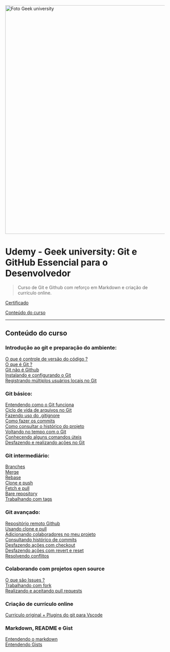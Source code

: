 <img src="/Conteúdo do curso/1 - Introducao ao git e preparacao do ambiente/img/1.png" alt="Foto Geek university" width="720">

# Udemy - Geek university: Git e GitHub Essencial para o Desenvolvedor

> Curso de Git e Github com reforço em Markdown e criação de currículo online.

[Certificado](/Conteúdo%20do%20curso/Certificado/Certificado.pdf)

[Conteúdo do curso](/Conteúdo%20do%20curso/Certificado/Conteudo.png)

---

## Conteúdo do curso

### Introdução ao git e preparação do ambiente:
[O que é controle de versão do código ?](/Conteúdo%20do%20curso/1%20-%20Introducao%20ao%20git%20e%20preparacao%20do%20ambiente/1.1%20-%20O%20que%20é%20controle%20de%20versão%20do%20código.md)<br>
[O que é Git ?](/Conteúdo%20do%20curso/1%20-%20Introducao%20ao%20git%20e%20preparacao%20do%20ambiente/1.2%20-%20O%20que%20é%20Git.md)<br>
[Git não é Github](/Conteúdo%20do%20curso/1%20-%20Introducao%20ao%20git%20e%20preparacao%20do%20ambiente/1.3%20-%20Git%20não%20é%20Github.md)<br>
[Instalando e configurando o Git](/Conteúdo%20do%20curso/1%20-%20Introducao%20ao%20git%20e%20preparacao%20do%20ambiente/1.4%20-%20Instalando%20o%20Git.md)<br>
[Registrando múltiplos usuários locais no Git](/Conteúdo%20do%20curso/1%20-%20Introducao%20ao%20git%20e%20preparacao%20do%20ambiente/1.5%20-%20Registrando%20usuários%20locais%20no%20Git.md)

### Git básico:
[Entendendo como o Git funciona](/Conteúdo%20do%20curso/2%20-%20Git%20basico/2.1%20-%20Entendendo%20como%20o%20Git%20funciona.md)<br>
[Ciclo de vida de arquivos no Git](/Conteúdo%20do%20curso/2%20-%20Git%20basico/2.2%20-%20O%20ciclo%20de%20vida%20dos%20status%20de%20arquivos%20no%20Git.md)<br>
[Fazendo uso do .gitignore](/Conteúdo%20do%20curso/2%20-%20Git%20basico/2.3%20-%20Fazendo%20uso%20do%20gitignore.md)<br>
[Como fazer os commits](/Conteúdo%20do%20curso/2%20-%20Git%20basico/2.4%20-%20Como%20fazer%20os%20commits.md)<br>
[Como consultar o histórico do projeto](/Conteúdo%20do%20curso/2%20-%20Git%20basico/2.5%20-%20Como%20consultar%20o%20histórico%20do%20projeto.md)<br>
[Voltando no tempo com o Git](/Conteúdo%20do%20curso/2%20-%20Git%20basico/2.6%20-%20Voltando%20no%20tempo%20com%20o%20Git.md)<br>
[Conhecendo alguns comandos úteis](/Conteúdo%20do%20curso/2%20-%20Git%20basico/2.7%20-%20Conhecendo%20alguns%20comandos%20úteis.md)<br>
[Desfazendo e realizando ações no Git](/Conteúdo%20do%20curso/2%20-%20Git%20basico/2.8%20-%20Desfazendo%20e%20refazendo%20ações%20no%20Git.md)

### Git intermediário:
[Branches](/Conteúdo%20do%20curso/3%20-%20Git%20intermediario/3.1%20-%20Branches.md)<br>
[Merge](/Conteúdo%20do%20curso/3%20-%20Git%20intermediario/3.2%20-%20Merge.md)<br>
[Rebase](/Conteúdo%20do%20curso/3%20-%20Git%20intermediario/3.3%20-%20Rebase.md)<br>
[Clone e push](/Conteúdo%20do%20curso/3%20-%20Git%20intermediario/3.4%20-%20Clone%20e%20push.md)<br>
[Fetch e pull](/Conteúdo%20do%20curso/3%20-%20Git%20intermediario/3.5%20-%20Fetch%20e%20pull.md)<br>
[Bare repository](/Conteúdo%20do%20curso/3%20-%20Git%20intermediario/3.6%20-%20Bare%20repository.md)<br>
[Trabalhando com tags](/Conteúdo%20do%20curso/3%20-%20Git%20intermediario/3.7%20-%20Trabalhando%20com%20tags.md)

### Git avançado:
[Repositório remoto Github](/Conteúdo%20do%20curso/4%20-%20Git%20avancado/4.1%20-%20Repositório%20remoto%20Github.md)<br>
[Usando clone e pull](/Conteúdo%20do%20curso/4%20-%20Git%20avancado/4.2%20-%20Usando%20clone%20e%20pull.md)<br>
[Adicionando colaboradores no meu projeto](/Conteúdo%20do%20curso/4%20-%20Git%20avancado/4.3%20-%20Adicionando%20colaboradores%20no%20meu%20projeto.md)<br>
[Consultando histórico de commits](/Conteúdo%20do%20curso/4%20-%20Git%20avancado/4.4%20-%20Consultando%20histórico%20de%20commits.md)<br>
[Desfazendo ações com checkout](/Conteúdo%20do%20curso/4%20-%20Git%20avancado/4.5%20-%20Desfazendo%20ações%20com%20checkout.md)<br>
[Desfazendo ações com revert e reset](/Conteúdo%20do%20curso/4%20-%20Git%20avancado/4.6%20-%20Desfazendo%20ações%20com%20revert%20e%20reset.md)<br>
[Resolvendo conflitos](/Conteúdo%20do%20curso/4%20-%20Git%20avancado/4.7%20-%20Resolvendo%20conflitos.md)

### Colaborando com projetos open source
[O que são Issues ?](/Conteúdo%20do%20curso/5%20-%20Colaborando%20com%20projetos%20open%20source/5.1%20-%20O%20que%20são%20issues.md)<br>
[Trabalhando com fork](/Conteúdo%20do%20curso/5%20-%20Colaborando%20com%20projetos%20open%20source/5.2%20-%20Trabalhando%20com%20fork.md)<br>
[Realizando e aceitando pull requests](/Conteúdo%20do%20curso/5%20-%20Colaborando%20com%20projetos%20open%20source/5.3%20-%20Realizando%20e%20aceitando%20pull%20requests.md)

### Criação de currículo online
[Curriculo original + Plugins do git para Vscode](/Conteúdo%20do%20curso/6%20-%20Criacao%20de%20curriculo%20online/6.1%20-%20Projeto%20de%20curriculo%20original%20e%20plugins%20do%20Git%20para%20Vscode.md)

### Markdown, README e Gist
[Entendendo o markdown](/Conteúdo%20do%20curso/7%20-%20Markdown%20readme%20e%20gist/7.1%20-%20Entendendo%20markdown.md)<br>
[Entendendo Gists](/Conteúdo%20do%20curso/7%20-%20Markdown%20readme%20e%20gist/7.2%20-%20Entendendo%20Gists.md)<br>

